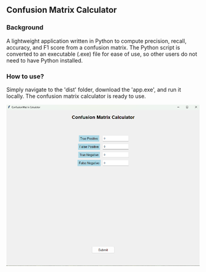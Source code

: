 ## Confusion Matrix Calculator

### Background
A lightweight application written in Python to compute precision, recall, accuracy, and F1 score from a confusion matrix. The Python script is converted to an executable (.exe) file for ease of use, so other users do not need to have Python installed. 

### How to use?
Simply navigate to the 'dist' folder, download the 'app.exe', and run it locally. The confusion matrix calculator is ready to use.

![app](img/app.png)